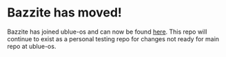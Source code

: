 # Bazzite has moved!

Bazzite has joined ublue-os and can now be found [here](https://github.com/ublue-os/bazzite).
This repo will continue to exist as a personal testing repo for changes not ready for main repo at ublue-os.
